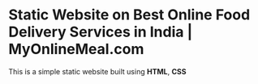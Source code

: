 # Static Website on **Best Online Food Delivery Services in India | MyOnlineMeal.com**
This is a simple static website built using **HTML**, **CSS**
